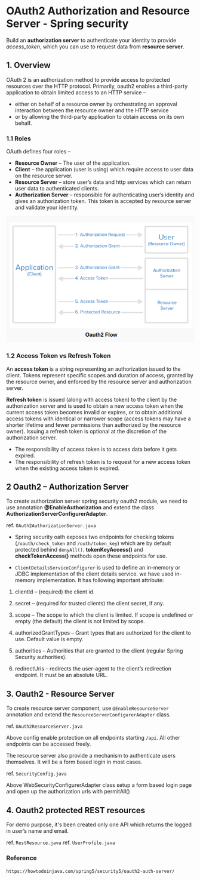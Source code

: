# OAuth2 Authorization and Resource Server - Spring security

Build an **authorization server** to authenticate your identity to provide *access_token*, which you can use to request data from **resource server**.

## 1. Overview

OAuth 2 is an authorization method to provide access to protected resources over the HTTP protocol.	Primarily, oauth2 enables a third-party application to obtain limited access to an HTTP service –

- either on behalf of a resource owner by orchestrating an approval interaction between the resource owner and the HTTP service
- or by allowing the third-party application to obtain access on its own behalf.

### 1.1 Roles

OAuth defines four roles –

- **Resource Owner** – The user of the application.
- **Client** – the application (user is using) which require access to user data on the resource server.
- **Resource Server** – store user’s data and http services which can return user data to authenticated clients.
- **Authorization Server** – responsible for authenticating user’s identity and gives an authorization token. This token is accepted by resource server and validate your identity.

![alt text](oath2.png)

### 1.2 Access Token vs Refresh Token

An **access token** is a string representing an authorization issued to the client. Tokens represent specific scopes and duration of access, granted by the resource owner, and enforced by the resource server and authorization server.

**Refresh token** is issued (along with access token) to the client by the authorization server and is used to obtain a new access token when the current access token becomes invalid or expires, or to obtain additional access tokens with identical or narrower scope (access tokens may have a shorter lifetime and fewer permissions than authorized by the resource owner). Issuing a refresh token is optional at the discretion of the authorization server.

- The responsibility of access token is to access data before it gets expired.
- The responsibility of refresh token is to request for a new access token when the existing access token is expired.

## 2 Oauth2 – Authorization Server
To create authorization server spring security oauth2 module, we need  to use annotation **@EnableAuthorization** and extend the class **AuthorizationServerConfigurerAdapter**.

ref. `OAuth2AuthorizationServer.java`

* Spring security oath exposes two endpoints for checking tokens (`/oauth/check_token` and `/outh/token_key`) which are by default protected behind `denyAll()`. **tokenKeyAccess()** and **checkTokenAccess()** methods open these endpoints for use.

* `ClientDetailsServiceConfigurer` is used to define an in-memory or JDBC implementation of the client details service. we have used in-memory implementation. It has following important attribute:


1. clientId – (required) the client id.

2. secret – (required for trusted clients) the client secret, if any.

3. scope – The scope to which the client is limited. If scope is undefined or empty (the default) the client is not limited by scope.

4. authorizedGrantTypes – Grant types that are authorized for the client to use. Default value is empty.

5. authorities – Authorities that are granted to the client (regular Spring Security authorities).

6. redirectUris – redirects the user-agent to the client’s redirection endpoint. It must be an absolute URL.

## 3. Oauth2 - Resource Server

To create resource server component, use `@EnableResourceServer` annotation and extend the `ResourceServerConfigurerAdapter` class.

ref. `OAuth2ResourceServer.java`

Above config enable protection on all endpoints starting `/api`. All other endpoints can be accessed freely.

The resource server also provide a mechanism to authenticate users themselves. It will be a form based login in most cases.

ref. `SecurityConfig.java`

Above WebSecurityConfigurerAdapter class setup a form based login page and open up the authorization urls with permitAll()

## 4. Oauth2 protected REST resources

For demo purpose, it's been created only one API which returns the logged in user’s name and email.

ref. `RestResource.java`
ref. `UserProfile.java`



### Reference
`https://howtodoinjava.com/spring5/security5/oauth2-auth-server/`
